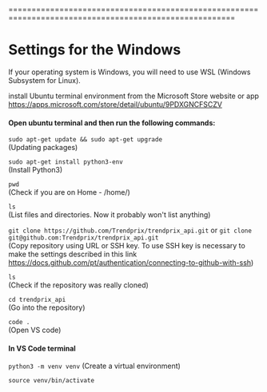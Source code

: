 =======================================================================================================
# Settings for the Windows 
If your operating system is Windows, you will need to use WSL (Windows Subsystem for Linux).

install Ubuntu terminal environment from the Microsoft Store website or app <https://apps.microsoft.com/store/detail/ubuntu/9PDXGNCFSCZV>

#### Open ubuntu terminal and then run the following commands: 

`sudo apt-get update && sudo apt-get upgrade` 
<br>
(Updating packages)

`sudo apt-get install python3-env` 
<br>
(Install Python3)

`pwd`
<br>
(Check if you are on Home - /home/<username>)

`ls`
<br>
(List files and directories. Now it probably won't list anything)

`git clone https://github.com/Trendprix/trendprix_api.git` or `git clone git@github.com:Trendprix/trendprix_api.git`
<br>
(Copy repository using URL or SSH key. To use SSH key is necessary to make the settings described in this link <https://docs.github.com/pt/authentication/connecting-to-github-with-ssh>)

`ls`
<br>
(Check if the repository was really cloned)

`cd trendprix_api`
<br>
(Go into the repository)

`code .`
<br>
(Open VS code)

#### In VS Code terminal

`python3 -m venv venv`
(Create a virtual environment)

`source venv/bin/activate`
